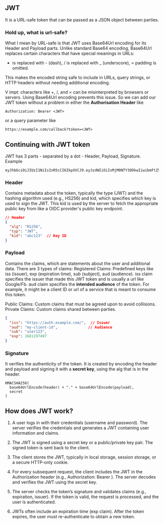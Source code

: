 ## JWT
It is a URL-safe token that can be passed as a JSON object between parties.

### Hold up, what is url-safe?
What I mean by URL-safe is that JWT uses Base64Url encoding for its Header and Payload parts.
Unlike standard Base64 encoding, Base64Url replaces certain characters that have special meanings in URLs:
+ is replaced with - (dash),
/ is replaced with _ (underscore),
= padding is omitted.

This makes the encoded string safe to include in URLs, query strings, or HTTP headers without needing additional encoding.

V impt: characters like +, /, and = can be misinterpreted by browsers or servers. Using Base64Url encoding prevents this issue.
So we can add our JWT token without a problem in either the **Authorisation Header** like 
```
Authorization: Bearer <JWT>
```
or a query parameter like
```
https://example.com/callback?token=<JWT>
```

## Continuing with JWT token
JWT has 3 parts - separated by a dot - Header, Payload, Signature.
Example
```
eyJhbGciOiJIUzI1NiIsInR5cCI6IkpXVCJ9.eyJzdWIiOiIxMjM0NTY3ODkwIiwibmFtZSI6IkpvaG4gRG9lIiwiaWF0IjoxNTE2MjM5MDIyfQ.SflKxwRJSMeKKF2QT4fwpMeJf36POk6yJV_adQssw5c

```

### Header
Contains metadata about the token, typically the type (JWT) and the hashing algorithm used (e.g., HS256) and kid, which specifies which key is used to sign the JWT.
This kid is used by the server to fetch the appropriate public key from like a OIDC provider's public key endpoint.
```json
// Header
{
  "alg": "RS256",
  "typ": "JWT",
  "kid": "abc123"  // Key ID
}
```

### Payload
Contains the claims, which are statements about the user and additional data.
There are 3 types of claims:
Registered Claims: Predefined keys like iss (issuer), exp (expiration time), sub (subject), aud (audience).
iss claim specifies the issuer that made this JWT token and is usually a url like Google/Fb.
aud claim specifies the **intended audience** of the token. For example, it might be a client ID or url of a service
that is meant to consume this token.

Public Claims: Custom claims that must be agreed upon to avoid collisions.
Private Claims: Custom claims shared between parties.
```json
{
  "iss": "https://auth.example.com/",  // Issuer
  "aud": "my-client-id",              // Audience
  "sub": "user123",
  "exp": 1681197497
}
```

### Signature
It verifies the authenticity of the token. It is created by encoding the header and payload and signing it with
a **secret key**, using the alg that is in the header.
```
HMACSHA256(
  base64UrlEncode(header) + "." + base64UrlEncode(payload),
  secret
)
```

## How does JWT work?
1) A user logs in with their credentials (username and password).
The server verifies the credentials and generates a JWT containing user information and claims.

2) The JWT is signed using a secret key or a public/private key pair.
The signed token is sent back to the client.

3) The client stores the JWT, typically in local storage, session storage, or a secure HTTP-only cookie.

4) For every subsequent request, the client includes the JWT in the Authorization header (e.g., Authorization: Bearer <token>).
The server decodes and verifies the JWT using the secret key.

5) The server checks the token’s signature and validates claims (e.g., expiration, issuer).
If the token is valid, the request is processed, and the user is authenticated.

6) JWTs often include an expiration time (exp claim).
After the token expires, the user must re-authenticate to obtain a new token.


